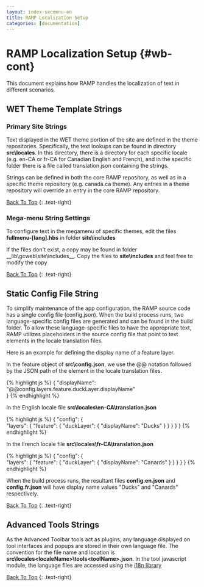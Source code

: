 ```yaml
---
layout: index-secmenu-en
title: RAMP Localization Setup
categories: [documentation]
---
```


<a name="top" />

# RAMP Localization Setup {#wb-cont}

This document explains how RAMP handles the localization of text in different scenarios.

<div class="toc"></div>

## WET Theme Template Strings

### Primary Site Strings

Text displayed in the WET theme portion of the site are defined in the theme repositories.  Specifically, the text lookups can be found in directory __src\locales__.  In this directory, there is a directory for each specific locale (e.g. en-CA or fr-CA for Canadian English and French), and in the specific folder there is a file called translation.json containing the strings.

Strings can be defined in both the core RAMP repository, as well as in a specific theme repository (e.g. canada.ca theme).  Any entries in a theme repository will override an entry in the core RAMP repository.

[Back To Top](#top)
{: .text-right}

### Mega-menu String Settings

To configure text in the megamenu of specific themes, edit the files __fullmenu-[lang].hbs__ in folder __site\includes__

If the files don't exist, a copy may be found in folder __lib\gcweb\site\includes\__.  Copy the files to __site\includes__ and feel free to modify the copy

[Back To Top](#top)
{: .text-right}

## Static Config File String

To simplify maintenance of the app configuration, the RAMP source code has a single config file (config.json).  When the build process runs, two language-specific config files are generated and can be found in the build folder.  To allow these language-specific files to have the appropriate text, RAMP utilizes placeholders in the source config file that point to text elements in the locale translation files.

Here is an example for defining the display name of a feature layer.

In the feature object of __src\config.json__, we use the @@ notation followed by the JSON path of the element in the locale translation files.

{% highlight js %}
{
    "displayName": "@@config.layers.feature.duckLayer.displayName"	    
}
{% endhighlight %}

In the English locale file __src\locales\en-CA\translation.json__

{% highlight js %}
{
    "config": {        
        "layers": {
            "feature": {
                "duckLayer": {
                    "displayName": "Ducks"
                }
			}
		}
	}
}
{% endhighlight %}

In the French locale file __src\locales\fr-CA\translation.json__

{% highlight js %}
{
    "config": {        
        "layers": {
            "feature": {
                "duckLayer": {
                    "displayName": "Canards"
                }
			}
		}
	}
}
{% endhighlight %}

When the build process runs, the resultant files __config.en.json__ and __config.fr.json__ will have display name values "Ducks" and "Canards" respectively.


[Back To Top](#top)
{: .text-right}


## Advanced Tools Strings

As the Advanced Toolbar tools act as plugins, any language displayed on tool interfaces and popups are stored in their own language file.  The convention for the file name and location is __src\locales\<localeName>\tools\<toolName>.json__.  In the tool javascript module, the language files are accessed using the [i18n library](external-libraries-en.html#i18next---i18n-for-javascript)

[Back To Top](#top)
{: .text-right}

